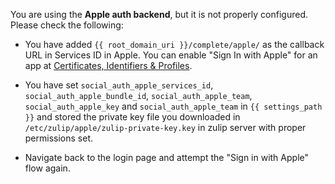 You are using the **Apple auth backend**, but it is not
properly configured. Please check the following:

* You have added `{{ root_domain_uri }}/complete/apple/`
  as the callback URL in Services ID in Apple. You can
  enable "Sign In with Apple" for an app at
  [Certificates, Identifiers & Profiles](https://developer.apple.com/account/resources/).

* You have set `social_auth_apple_services_id`, `social_auth_apple_bundle_id`,
  `social_auth_apple_team`, `social_auth_apple_key` and `social_auth_apple_team`
  in `{{ settings_path }}` and stored the private key file you downloaded
  in `/etc/zulip/apple/zulip-private-key.key` in zulip server
  with proper permissions set.

* Navigate back to the login page and attempt the "Sign in with Apple"
  flow again.
